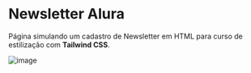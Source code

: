 # Newsletter Alura

Página simulando um cadastro de Newsletter em HTML para curso de estilização com **Tailwind CSS**.


![image](https://github.com/dhdessoldi/alura_newsletter/assets/110476564/995da359-9ce0-4b27-9e12-5917f6062238)
